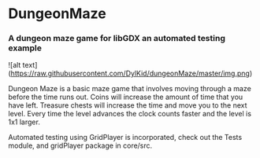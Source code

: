# DungeonMaze
<h3> A dungeon maze game for libGDX an automated testing example </h1>

![alt text] (https://raw.githubusercontent.com/DylKid/dungeonMaze/master/img.png)

Dungeon Maze is a basic maze game that involves moving through a maze before the time runs out. Coins will increase the amount of time that you have left. Treasure chests will increase the time and move you to the next level. Every time the level advances the clock counts faster and the level is 1x1 larger.

Automated testing using GridPlayer is incorporated, check out the Tests module, and gridPlayer package in core/src. 
